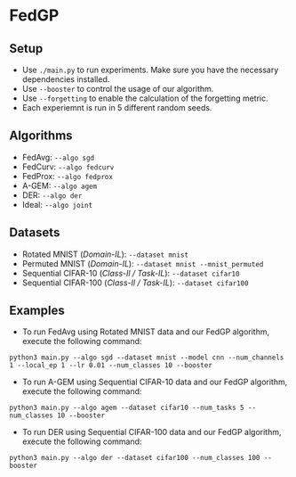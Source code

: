 # FedGP

## Setup

+ Use `./main.py` to run experiments. Make sure you have the necessary dependencies installed.
+ Use `--booster` to control the usage of our algorithm.
+ Use `--forgetting` to enable the calculation of the forgetting metric.
+ Each experiemnt is run in 5 different random seeds.

## Algorithms

+ FedAvg: `--algo sgd`
+ FedCurv: `--algo fedcurv`
+ FedProx: `--algo fedprox`
+ A-GEM: `--algo agem`
+ DER: `--algo der`
+ Ideal: `--algo joint`

## Datasets

+ Rotated MNIST (*Domain-IL*): `--dataset mnist`
+ Permuted MNIST (*Domain-IL*): `--dataset mnist --mnist_permuted`
+ Sequential CIFAR-10 (*Class-Il / Task-IL*): `--dataset cifar10`
+ Sequential CIFAR-100 (*Class-Il / Task-IL*): `--dataset cifar100`

## Examples
+ To run FedAvg using Rotated MNIST data and our FedGP algorithm, execute the following command:
```
python3 main.py --algo sgd --dataset mnist --model cnn --num_channels 1 --local_ep 1 --lr 0.01 --num_classes 10 --booster
```
+ To run A-GEM using Sequential CIFAR-10 data and our FedGP algorithm, execute the following command:
```
python3 main.py --algo agem --dataset cifar10 --num_tasks 5 --num_classes 10 --booster
```
+ To run DER using Sequential CIFAR-100 data and our FedGP algorithm, execute the following command:
```
python3 main.py --algo der --dataset cifar100 --num_classes 100 --booster
```
